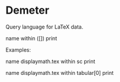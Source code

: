 # Demeter

Query language for LaTeX data.

name <LaTeX file with extension> within <environment or command>([<number of instance>]) print

Examples:

name displaymath.tex within sc print

name displaymath.tex within tabular[0] print

